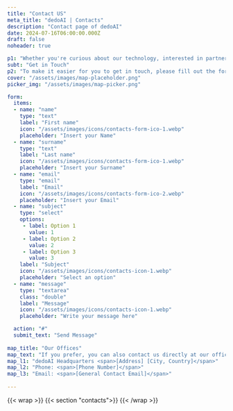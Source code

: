 ```yaml
---
title: "Contact US"
meta_title: "dedoAI | Contacts"
description: "Contact page of dedoAI"
date: 2024-07-16T06:00:00.000Z
draft: false
noheader: true

p1: "Whether you're curious about our technology, interested in partnering with us, or simply have questions about the future of data, we're here to answer all your inquiries. Our team is dedicated to fostering open communication and collaboration with our community, potential partners, and anyone interested in the dedoAI project."
subt: "Get in Touch"
p2: "To make it easier for you to get in touch, please fill out the form below with your details and your inquiry. Our team will get back to you as soon as possible."
cover: "/assets/images/map-placeholder.png"
picker_img: "/assets/images/map-picker.png"

form:
  items:
  - name: "name"
    type: "text"
    label: "First name"
    icon: "/assets/images/icons/contacts-form-ico-1.webp"
    placeholder: "Insert your Name"
  - name: "surname"
    type: "text"
    label: "Last name"
    icon: "/assets/images/icons/contacts-form-ico-1.webp"
    placeholder: "Insert your Surname"
  - name: "email"
    type: "email"
    label: "Email"
    icon: "/assets/images/icons/contacts-form-ico-2.webp"
    placeholder: "Insert your Email"
  - name: "subject"
    type: "select"
    options:
     - label: Option 1
       value: 1
     - label: Option 2
       value: 2
     - label: Option 3
       value: 3
    label: "Subject"
    icon: "/assets/images/icons/contacts-icon-1.webp"
    placeholder: "Select an option"
  - name: "message"
    type: "textarea"
    class: "double"
    label: "Message"
    icon: "/assets/images/icons/contacts-icon-1.webp"
    placeholder: "Write your message here"

  action: "#"
  submit_text: "Send Message"
  
map_title: "Our Offices"
map_text: "If you prefer, you can also contact us directly at our office:"
map_l1: "dedoAI Headquarters <span>[Address] [City, Country]</span>"
map_l2: "Phone: <span>[Phone Number]</span>"
map_l3: "Email: <span>[General Contact Email]</span>"
 
---
```

{{< wrap >}}
{{< section "contacts">}}
{{< /wrap >}}

